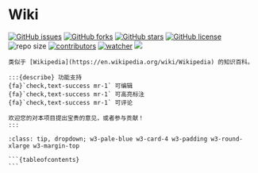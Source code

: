 # Wiki

[![GitHub issues](https://img.shields.io/github/issues/xinetzone/wiki)](https://github.com/xinetzone/wiki/issues) [![GitHub forks](https://img.shields.io/github/forks/xinetzone/wiki)](https://github.com/xinetzone/wiki/network) [![GitHub stars](https://img.shields.io/github/stars/xinetzone/wiki)](https://github.com/xinetzone/wiki/stargazers) [![GitHub license](https://img.shields.io/github/license/xinetzone/wiki)](https://github.com/xinetzone/wiki/blob/main/LICENSE)  ![repo size](https://img.shields.io/github/repo-size/xinetzone/wiki.svg) [![contributors](https://img.shields.io/github/contributors/xinetzone/wiki.svg)](https://github.com/xinetzone/wiki/graphs/contributors) [![watcher](https://img.shields.io/github/watchers/xinetzone/wiki.svg)](https://github.com/xinetzone/wiki/watchers) ![](https://github.com/xinetzone/wiki/actions/workflows/docs.yml/badge.svg)

```{div} w3-pale-green w3-card w3-padding w3-round-xlarge w3-margin-top
类似于 [Wikipedia](https://en.wikipedia.org/wiki/Wikipedia) 的知识百科。

:::{describe} 功能支持
{fa}`check,text-success mr-1` 可编辑
{fa}`check,text-success mr-1` 可高亮标注
{fa}`check,text-success mr-1` 可评论

欢迎您的对本项目提出宝贵的意见，或者参与贡献！
:::
```

````{admonition} 导航
:class: tip, dropdown; w3-pale-blue w3-card-4 w3-padding w3-round-xlarge w3-margin-top

```{tableofcontents}
```
````